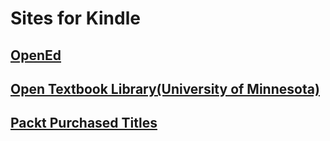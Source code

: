 # Sites for Kindle
## [OpenEd](https://open.bccampus.ca/find-open-textbooks/)  
## [Open Textbook Library(University of Minnesota)](https://www.lib.umn.edu/publishing/works/textbooks)  
## [Packt Purchased Titles](https://subscription.packtpub.com/purchases)  
